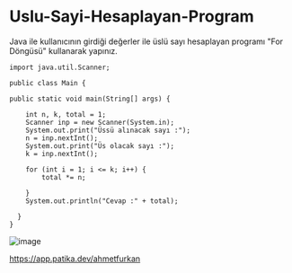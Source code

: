 # Uslu-Sayi-Hesaplayan-Program
Java ile kullanıcının girdiği değerler ile üslü sayı hesaplayan programı "For Döngüsü" kullanarak yapınız.

    import java.util.Scanner;

    public class Main {

    public static void main(String[] args) {

        int n, k, total = 1;
        Scanner inp = new Scanner(System.in);
        System.out.print("Üssü alınacak sayı :");
        n = inp.nextInt();
        System.out.print("Üs olacak sayı :");
        k = inp.nextInt();

        for (int i = 1; i <= k; i++) {
            total *= n;

        }
        System.out.println("Cevap :" + total);

      }
    }
    
    
    
![image](https://user-images.githubusercontent.com/107626332/180635245-f2291d9a-700b-4813-8d38-9dd946b60560.png)


    
https://app.patika.dev/ahmetfurkan
